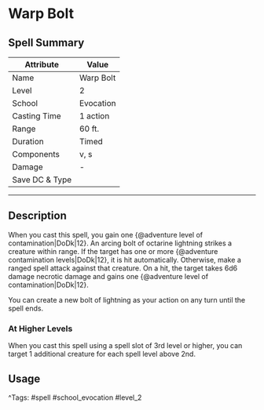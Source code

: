 # Warp Bolt

## Spell Summary

| Attribute        | Value                  |
|------------------|------------------------|
| Name             | Warp Bolt                 |
| Level            | 2                |
| School           | Evocation          |
| Casting Time     | 1 action              |
| Range            | 60 ft.            |
| Duration         | Timed             |
| Components       | v, s             |
| Damage           | -               |
| Save DC & Type   |              |

---

## Description

When you cast this spell, you gain one {@adventure level of contamination|DoDk|12}. An arcing bolt of octarine lightning strikes a creature within range. If the target has one or more {@adventure contamination levels|DoDk|12}, it is hit automatically. Otherwise, make a ranged spell attack against that creature. On a hit, the target takes 6d6 damage necrotic damage and gains one {@adventure level of contamination|DoDk|12}.

You can create a new bolt of lightning as your action on any turn until the spell ends.

### At Higher Levels
When you cast this spell using a spell slot of 3rd level or higher, you can target 1 additional creature for each spell level above 2nd.

## Usage


^Tags: #spell #school_evocation #level_2